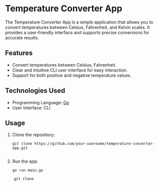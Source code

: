 # Temperature Converter App

The Temperature Converter App is a simple application that allows you to convert temperatures between Celsius, Fahrenheit, and Kelvin scales. It provides a user-friendly interface and supports precise conversions for accurate results.

## Features

- Convert temperatures between Celsius, Fahrenheit.
- Clear and intuitive CLI user interface for easy interaction.
- Support for both positive and negative temperature values.

## Technologies Used

- Programming Language: [Go](https://golang.org/)
- User Interface: CLI

## Usage

1. Clone the repository:

   ```shell
   git clone https://github.com/your-username/temperature-converter-app.git


2. Run the app:

   ```shell
   go run main.go

``` shell
    git clone